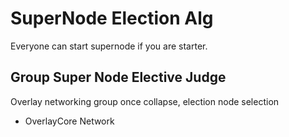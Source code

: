 # SuperNode Election Alg

Everyone can start supernode if you are starter.


## Group Super Node Elective Judge

Overlay networking group once collapse, election node selection 


- OverlayCore Network
